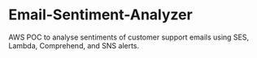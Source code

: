 # Email-Sentiment-Analyzer
AWS POC to analyse sentiments of customer support emails using SES, Lambda, Comprehend, and SNS alerts.
